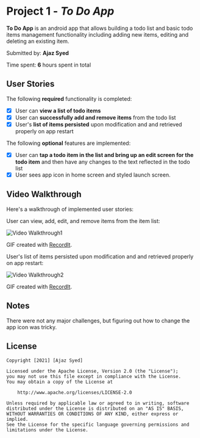 # Project 1 - *To Do App*

**To Do App** is an android app that allows building a todo list and basic todo items management functionality including adding new items, editing and deleting an existing item.

Submitted by: **Ajaz Syed**

Time spent: **6** hours spent in total

## User Stories

The following **required** functionality is completed:

* [x] User can **view a list of todo items**
* [x] User can **successfully add and remove items** from the todo list
* [x] User's **list of items persisted** upon modification and and retrieved properly on app restart

The following **optional** features are implemented:

* [x] User can **tap a todo item in the list and bring up an edit screen for the todo item** and then have any changes to the text reflected in the todo list
* [x] User sees app icon in home screen and styled launch screen.

## Video Walkthrough

Here's a walkthrough of implemented user stories:

User can view, add, edit, and remove items from the item list:

<img src='http://g.recordit.co/ZVyKZK6xKv.gif' title='Video Walkthrough 1' width='' alt='Video Walkthrough1' />

GIF created with [RecordIt](https://recordit.co/).


User's list of items persisted upon modification and and retrieved properly on app restart: 

<img src='http://g.recordit.co/FfHvtj97HV.gif' title='Video Walkthrough 2' width='' alt='Video Walkthrough2' />

GIF created with [RecordIt](https://recordit.co/).

## Notes

There were not any major challenges, but figuring out how to change the app icon was tricky.


## License

    Copyright [2021] [Ajaz Syed]

    Licensed under the Apache License, Version 2.0 (the "License");
    you may not use this file except in compliance with the License.
    You may obtain a copy of the License at

        http://www.apache.org/licenses/LICENSE-2.0

    Unless required by applicable law or agreed to in writing, software
    distributed under the License is distributed on an "AS IS" BASIS,
    WITHOUT WARRANTIES OR CONDITIONS OF ANY KIND, either express or implied.
    See the License for the specific language governing permissions and
    limitations under the License.
